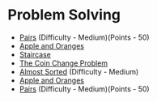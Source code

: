 # Problem Solving

-   [Pairs](https://www.hackerrank.com/challenges/pairs/problem) (Difficulty - Medium)(Points - 50)
-   [Apple and Oranges](https://www.hackerrank.com/challenges/apple-and-orange/problem)
-   [Staircase](https://www.hackerrank.com/challenges/staircase/problem)
-   [The Coin Change Problem](https://www.hackerrank.com/challenges/coin-change/problem)
-   [Almost Sorted](https://www.hackerrank.com/challenges/almost-sorted/problem) (Difficulty - Medium)
-   [Apple and Oranges](https://www.hackerrank.com/challenges/apple-and-orange/problem)
-   [Pairs](https://www.hackerrank.com/challenges/pairs/problem) (Difficulty - Medium)(Points - 50)